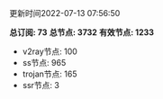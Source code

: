 更新时间2022-07-13 07:56:50

**总订阅: 73**
**总节点: 3732**
**有效节点: 1233**
- v2ray节点: 100
- ss节点: 965
- trojan节点: 165
- ssr节点: 3
